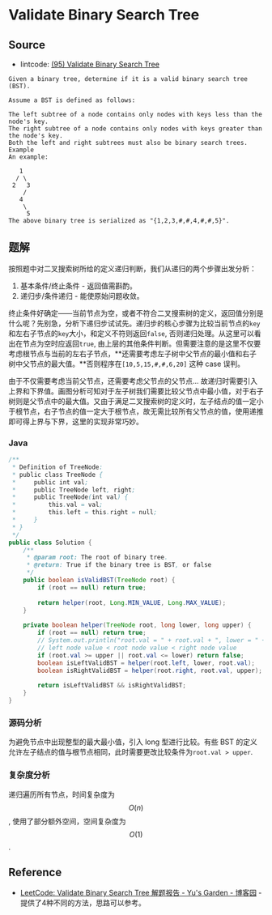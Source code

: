 # Validate Binary Search Tree

## Source

- lintcode: [(95) Validate Binary Search Tree](http://www.lintcode.com/en/problem/validate-binary-search-tree/)

```
Given a binary tree, determine if it is a valid binary search tree (BST).

Assume a BST is defined as follows:

The left subtree of a node contains only nodes with keys less than the node's key.
The right subtree of a node contains only nodes with keys greater than the node's key.
Both the left and right subtrees must also be binary search trees.
Example
An example:

   1
  / \
 2   3
    /
   4
    \
     5
The above binary tree is serialized as "{1,2,3,#,#,4,#,#,5}".
```

## 题解

按照题中对二叉搜索树所给的定义递归判断，我们从递归的两个步骤出发分析：
1. 基本条件/终止条件 - 返回值需斟酌。
2. 递归步/条件递归 - 能使原始问题收敛。

终止条件好确定——当前节点为空，或者不符合二叉搜索树的定义，返回值分别是什么呢？先别急，分析下递归步试试先。递归步的核心步骤为比较当前节点的`key`和左右子节点的`key`大小，和定义不符则返回`false`, 否则递归处理。从这里可以看出在节点为空时应返回`true`, 由上层的其他条件判断。但需要注意的是这里不仅要考虑根节点与当前的左右子节点，**还需要考虑左子树中父节点的最小值和右子树中父节点的最大值。**否则程序在`[10,5,15,#,#,6,20]` 这种 case 误判。

由于不仅需要考虑当前父节点，还需要考虑父节点的父节点... 故递归时需要引入上界和下界值。画图分析可知对于左子树我们需要比较父节点中最小值，对于右子树则是父节点中的最大值。又由于满足二叉搜索树的定义时，左子结点的值一定小于根节点，右子节点的值一定大于根节点，故无需比较所有父节点的值，使用递推即可得上界与下界，这里的实现非常巧妙。

### Java

```java
/**
 * Definition of TreeNode:
 * public class TreeNode {
 *     public int val;
 *     public TreeNode left, right;
 *     public TreeNode(int val) {
 *         this.val = val;
 *         this.left = this.right = null;
 *     }
 * }
 */
public class Solution {
    /**
     * @param root: The root of binary tree.
     * @return: True if the binary tree is BST, or false
     */
    public boolean isValidBST(TreeNode root) {
        if (root == null) return true;
        
        return helper(root, Long.MIN_VALUE, Long.MAX_VALUE);
    }
    
    private boolean helper(TreeNode root, long lower, long upper) {
        if (root == null) return true;
        // System.out.println("root.val = " + root.val + ", lower = " + lower + ", upper = " + upper);
        // left node value < root node value < right node value
        if (root.val >= upper || root.val <= lower) return false;
        boolean isLeftValidBST = helper(root.left, lower, root.val);
        boolean isRightValidBST = helper(root.right, root.val, upper);
        
        return isLeftValidBST && isRightValidBST;
    }
}
```

### 源码分析

为避免节点中出现整型的最大最小值，引入 long 型进行比较。有些 BST 的定义允许左子结点的值与根节点相同，此时需要更改比较条件为`root.val > upper`.

### 复杂度分析

递归遍历所有节点，时间复杂度为 $$O(n)$$, 使用了部分额外空间，空间复杂度为 $$O(1)$$.

## Reference

- [LeetCode: Validate Binary Search Tree 解题报告 - Yu's Garden - 博客园](http://www.cnblogs.com/yuzhangcmu/p/4177047.html) - 提供了4种不同的方法，思路可以参考。
